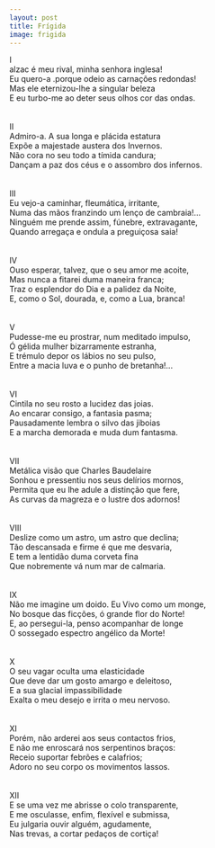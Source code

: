 ```yaml
---
layout: post
title: Frígida
image: frigida
---
```

I  
<span class="caps" alt="B"></span>alzac é meu rival, minha senhora inglesa!  
Eu quero-a .porque odeio as carnações redondas!  
Mas ele eternizou-lhe a singular beleza  
E eu turbo-me ao deter seus olhos cor das ondas.  
<br/><br/>
II  
Admiro-a. A sua longa e plácida estatura  
Expõe a majestade austera dos Invernos.  
Não cora no seu todo a tímida candura;  
Dançam a paz dos céus e o assombro dos infernos.  
<br/><br/>
III  
Eu vejo-a caminhar, fleumática, irritante,  
Numa das mãos franzindo um lenço de cambraia!...  
Ninguém me prende assim, fúnebre, extravagante,  
Quando arregaça e ondula a preguiçosa saia!  
<br/><br/>
IV  
Ouso esperar, talvez, que o seu amor me acoite,  
Mas nunca a fitarei duma maneira franca;  
Traz o esplendor do Dia e a palidez da Noite,  
E, como o Sol, dourada, e, como a Lua, branca!  
<br/><br/>
V  
Pudesse-me eu prostrar, num meditado impulso,  
Ó gélida mulher bizarramente estranha,  
E trémulo depor os lábios no seu pulso,  
Entre a macia luva e o punho de bretanha!...  
<br/><br/>
VI  
Cintila no seu rosto a lucidez das joias.  
Ao encarar consigo, a fantasia pasma;  
Pausadamente lembra o silvo das jiboias  
E a marcha demorada e muda dum fantasma.  
<br/><br/>
VII  
Metálica visão que Charles Baudelaire  
Sonhou e pressentiu nos seus delírios mornos,  
Permita que eu lhe adule a distinção que fere,  
As curvas da magreza e o lustre dos adornos!  
<br/><br/>
VIII  
Deslize como um astro, um astro que declina;  
Tão descansada e firme é que me desvaria,  
E tem a lentidão duma corveta fina  
Que nobremente vá num mar de calmaria.  
<br/><br/>
IX  
Não me imagine um doido. Eu Vivo como um monge,  
No bosque das ficções, ó grande flor do Norte!  
E, ao persegui-la, penso acompanhar de longe  
O sossegado espectro angélico da Morte!  
<br/><br/>
X  
O seu vagar oculta uma elasticidade  
Que deve dar um gosto amargo e deleitoso,  
E a sua glacial impassibilidade  
Exalta o meu desejo e irrita o meu nervoso.  
<br/><br/>
XI  
Porém, não arderei aos seus contactos frios,  
E não me enroscará nos serpentinos braços:  
Receio suportar febrões e calafrios;  
Adoro no seu corpo os movimentos lassos.  
<br/><br/>
XII  
E se uma vez me abrisse o colo transparente,  
E me osculasse, enfim, flexível e submissa,  
Eu julgaria ouvir alguém, agudamente,  
Nas trevas, a cortar pedaços de cortiça!  
